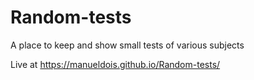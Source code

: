 # Random-tests
A place to keep and show small tests of various subjects

Live at https://manueldois.github.io/Random-tests/